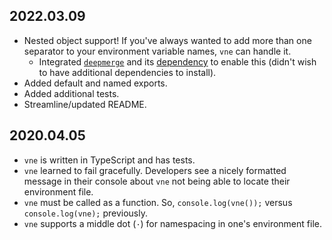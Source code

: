 ## 2022.03.09

- Nested object support! If you've always wanted to add more than one separator to your environment variable names, `vne` can handle it.
  - Integrated [`deepmerge`](https://github.com/TehShrike/deepmerge) and its [dependency](https://github.com/TehShrike/is-mergeable-object) to enable this (didn't wish to have additional dependencies to install).
- Added default and named exports.
- Added additional tests.
- Streamline/updated README.

## 2020.04.05

- `vne` is written in TypeScript and has tests.
- `vne` learned to fail gracefully. Developers see a nicely formatted message in their console about `vne` not being able to locate their environment file.
- `vne` must be called as a function. So, `console.log(vne());` versus `console.log(vne);` previously.
- `vne` supports a middle dot (`·`) for namespacing in one's environment file.
